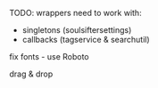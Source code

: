 TODO: wrappers need to work with:
* singletons (soulsiftersettings)
* callbacks (tagservice & searchutil)

fix fonts - use Roboto

drag & drop
